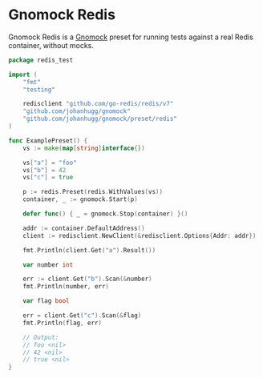 # Gnomock Redis

Gnomock Redis is a [Gnomock](https://github.com/johanhugg/gnomock) preset for
running tests against a real Redis container, without mocks.

```go
package redis_test

import (
	"fmt"
	"testing"

	redisclient "github.com/go-redis/redis/v7"
	"github.com/johanhugg/gnomock"
	"github.com/johanhugg/gnomock/preset/redis"
)

func ExamplePreset() {
	vs := make(map[string]interface{})

	vs["a"] = "foo"
	vs["b"] = 42
	vs["c"] = true

	p := redis.Preset(redis.WithValues(vs))
	container, _ := gnomock.Start(p)

	defer func() { _ = gnomock.Stop(container) }()

	addr := container.DefaultAddress()
	client := redisclient.NewClient(&redisclient.Options{Addr: addr})

	fmt.Println(client.Get("a").Result())

	var number int

	err := client.Get("b").Scan(&number)
	fmt.Println(number, err)

	var flag bool

	err = client.Get("c").Scan(&flag)
	fmt.Println(flag, err)

	// Output:
	// foo <nil>
	// 42 <nil>
	// true <nil>
}
```
